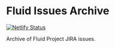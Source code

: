# Fluid Issues Archive

[![Netlify Status](https://api.netlify.com/api/v1/badges/ce7f7eb9-9712-49d7-b432-9b6f25458070/deploy-status)](https://app.netlify.com/sites/fluidproject-issues/deploys)

Archive of Fluid Project JIRA issues.
